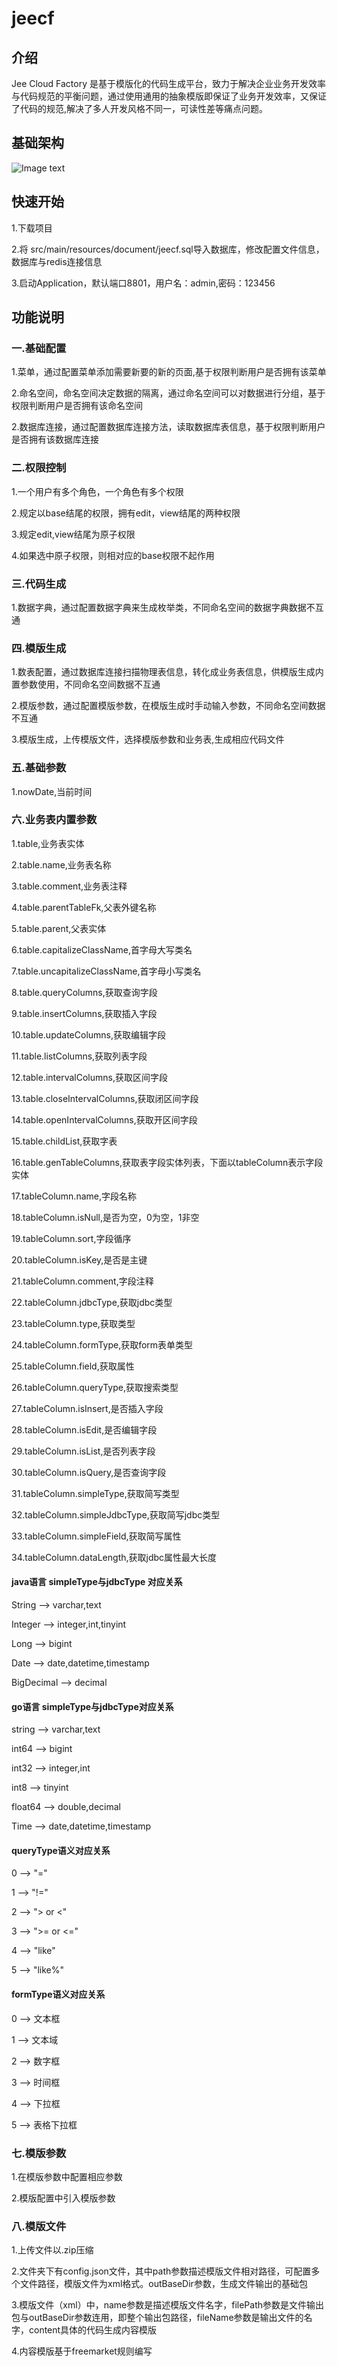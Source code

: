 # jeecf

## 介绍

Jee Cloud Factory 是基于模版化的代码生成平台，致力于解决企业业务开发效率与代码规范的平衡问题，通过使用通用的抽象模版即保证了业务开发效率，又保证了代码的规范,解决了多人开发风格不同一，可读性差等痛点问题。

## 基础架构

![Image text](https://github.com/jianym/jeecf/blob/master/jeecf-module-manager/src/main/resources/static/images/jeecf_architecture.png)

## 快速开始

1.下载项目

2.将 src/main/resources/document/jeecf.sql导入数据库，修改配置文件信息，数据库与redis连接信息

3.启动Application，默认端口8801，用户名：admin,密码：123456

## 功能说明

### 一.基础配置

1.菜单，通过配置菜单添加需要新要的新的页面,基于权限判断用户是否拥有该菜单

2.命名空间，命名空间决定数据的隔离，通过命名空间可以对数据进行分组，基于权限判断用户是否拥有该命名空间

2.数据库连接，通过配置数据库连接方法，读取数据库表信息，基于权限判断用户是否拥有该数据库连接

### 二.权限控制

1.一个用户有多个角色，一个角色有多个权限

2.规定以base结尾的权限，拥有edit，view结尾的两种权限

3.规定edit,view结尾为原子权限

4.如果选中原子权限，则相对应的base权限不起作用

### 三.代码生成

1.数据字典，通过配置数据字典来生成枚举类，不同命名空间的数据字典数据不互通

### 四.模版生成

1.数表配置，通过数据库连接扫描物理表信息，转化成业务表信息，供模版生成内置参数使用，不同命名空间数据不互通

2.模版参数，通过配置模版参数，在模版生成时手动输入参数，不同命名空间数据不互通

3.模版生成，上传模版文件，选择模版参数和业务表,生成相应代码文件

### 五.基础参数

1.nowDate,当前时间

### 六.业务表内置参数

1.table,业务表实体

2.table.name,业务表名称

3.table.comment,业务表注释

4.table.parentTableFk,父表外键名称

5.table.parent,父表实体

6.table.capitalizeClassName,首字母大写类名

7.table.uncapitalizeClassName,首字母小写类名

8.table.queryColumns,获取查询字段

9.table.insertColumns,获取插入字段

10.table.updateColumns,获取编辑字段

11.table.listColumns,获取列表字段

12.table.intervalColumns,获取区间字段

13.table.closeIntervalColumns,获取闭区间字段

14.table.openIntervalColumns,获取开区间字段

15.table.childList,获取字表

16.table.genTableColumns,获取表字段实体列表，下面以tableColumn表示字段实体

17.tableColumn.name,字段名称

18.tableColumn.isNull,是否为空，0为空，1非空

19.tableColumn.sort,字段循序

20.tableColumn.isKey,是否是主键

21.tableColumn.comment,字段注释

22.tableColumn.jdbcType,获取jdbc类型

23.tableColumn.type,获取类型

24.tableColumn.formType,获取form表单类型

25.tableColumn.field,获取属性

26.tableColumn.queryType,获取搜索类型

27.tableColumn.isInsert,是否插入字段

28.tableColumn.isEdit,是否编辑字段

29.tableColumn.isList,是否列表字段

30.tableColumn.isQuery,是否查询字段

31.tableColumn.simpleType,获取简写类型

32.tableColumn.simpleJdbcType,获取简写jdbc类型

33.tableColumn.simpleField,获取简写属性

34.tableColumn.dataLength,获取jdbc属性最大长度

#### java语言 simpleType与jdbcType 对应关系

String --> varchar,text

Integer --> integer,int,tinyint

Long --> bigint

Date --> date,datetime,timestamp

BigDecimal --> decimal

#### go语言 simpleType与jdbcType对应关系

string --> varchar,text

int64 --> bigint

int32 --> integer,int

int8 --> tinyint

float64 --> double,decimal

Time --> date,datetime,timestamp

#### queryType语义对应关系

0 --> "="

1 --> "!="

2 --> "> or <"

3 --> ">= or <="

4 --> "like"

5 --> "like%"

#### formType语义对应关系

0 --> 文本框

1 --> 文本域

2 --> 数字框

3 --> 时间框

4 --> 下拉框

5 --> 表格下拉框

### 七.模版参数

1.在模版参数中配置相应参数

2.模版配置中引入模版参数

### 八.模版文件

1.上传文件以.zip压缩

2.文件夹下有config.json文件，其中path参数描述模版文件相对路径，可配置多个文件路径，模版文件为xml格式。outBaseDir参数，生成文件输出的基础包

3.模版文件（xml）中，name参数是描述模版文件名字，filePath参数是文件输出包与outBaseDir参数连用，即整个输出包路径，fileName参数是输出文件的名字，content具体的代码生成内容模版

4.内容模版基于freemarket规则编写
